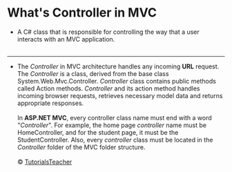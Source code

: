 # What's Controller in MVC
- A C# class that is responsible for controlling the way that a user interacts with an MVC application.<br/><br/>
---
- The *Controller* in MVC architecture handles any incoming **URL** request. The *Controller* is a class, derived from the base class System.Web.Mvc.Controller. *Controller* class contains public methods called Action methods. *Controller* and its action method handles incoming browser requests, retrieves necessary model data and returns appropriate responses.<br/><br/>In **ASP.NET MVC**, every controller class name must end with a word "*Controller*". For example, the home page *controller* name must be HomeController, and for the student page, it must be the StudentController. Also, every *controller* class must be located in the *Controller* folder of the MVC folder structure.<br/><br/>
© [TutorialsTeacher](https://www.tutorialsteacher.com/mvc/mvc-controller)